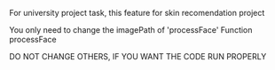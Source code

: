 For university project task, this feature for skin recomendation project

You only need to change the imagePath of 'processFace' Function processFace

DO NOT CHANGE OTHERS, IF YOU WANT THE CODE RUN PROPERLY 
